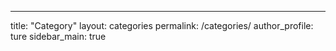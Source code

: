 ---
title: "Category"
layout: categories
permalink: /categories/
author_profile: ture
sidebar_main: true
